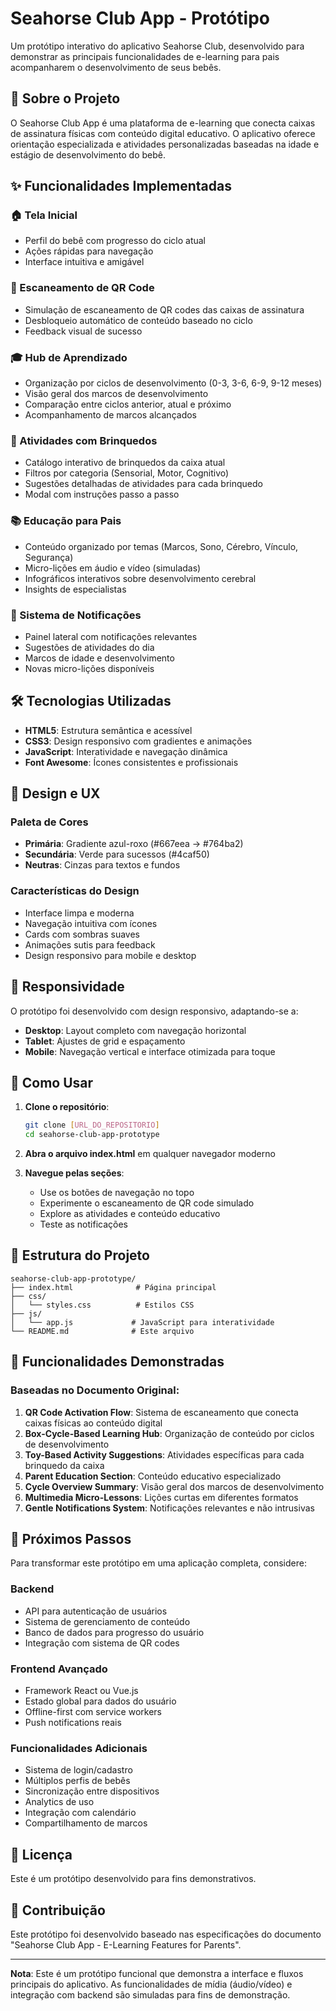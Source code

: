 # Seahorse Club App - Protótipo

Um protótipo interativo do aplicativo Seahorse Club, desenvolvido para demonstrar as principais funcionalidades de e-learning para pais acompanharem o desenvolvimento de seus bebês.

## 📱 Sobre o Projeto

O Seahorse Club App é uma plataforma de e-learning que conecta caixas de assinatura físicas com conteúdo digital educativo. O aplicativo oferece orientação especializada e atividades personalizadas baseadas na idade e estágio de desenvolvimento do bebê.

## ✨ Funcionalidades Implementadas

### 🏠 Tela Inicial
- Perfil do bebê com progresso do ciclo atual
- Ações rápidas para navegação
- Interface intuitiva e amigável

### 📱 Escaneamento de QR Code
- Simulação de escaneamento de QR codes das caixas de assinatura
- Desbloqueio automático de conteúdo baseado no ciclo
- Feedback visual de sucesso

### 🎓 Hub de Aprendizado
- Organização por ciclos de desenvolvimento (0-3, 3-6, 6-9, 9-12 meses)
- Visão geral dos marcos de desenvolvimento
- Comparação entre ciclos anterior, atual e próximo
- Acompanhamento de marcos alcançados

### 🧸 Atividades com Brinquedos
- Catálogo interativo de brinquedos da caixa atual
- Filtros por categoria (Sensorial, Motor, Cognitivo)
- Sugestões detalhadas de atividades para cada brinquedo
- Modal com instruções passo a passo

### 📚 Educação para Pais
- Conteúdo organizado por temas (Marcos, Sono, Cérebro, Vínculo, Segurança)
- Micro-lições em áudio e vídeo (simuladas)
- Infográficos interativos sobre desenvolvimento cerebral
- Insights de especialistas

### 🔔 Sistema de Notificações
- Painel lateral com notificações relevantes
- Sugestões de atividades do dia
- Marcos de idade e desenvolvimento
- Novas micro-lições disponíveis

## 🛠️ Tecnologias Utilizadas

- **HTML5**: Estrutura semântica e acessível
- **CSS3**: Design responsivo com gradientes e animações
- **JavaScript**: Interatividade e navegação dinâmica
- **Font Awesome**: Ícones consistentes e profissionais

## 🎨 Design e UX

### Paleta de Cores
- **Primária**: Gradiente azul-roxo (#667eea → #764ba2)
- **Secundária**: Verde para sucessos (#4caf50)
- **Neutras**: Cinzas para textos e fundos

### Características do Design
- Interface limpa e moderna
- Navegação intuitiva com ícones
- Cards com sombras suaves
- Animações sutis para feedback
- Design responsivo para mobile e desktop

## 📱 Responsividade

O protótipo foi desenvolvido com design responsivo, adaptando-se a:
- **Desktop**: Layout completo com navegação horizontal
- **Tablet**: Ajustes de grid e espaçamento
- **Mobile**: Navegação vertical e interface otimizada para toque

## 🚀 Como Usar

1. **Clone o repositório**:
   ```bash
   git clone [URL_DO_REPOSITORIO]
   cd seahorse-club-app-prototype
   ```

2. **Abra o arquivo index.html** em qualquer navegador moderno

3. **Navegue pelas seções**:
   - Use os botões de navegação no topo
   - Experimente o escaneamento de QR code simulado
   - Explore as atividades e conteúdo educativo
   - Teste as notificações

## 🔧 Estrutura do Projeto

```
seahorse-club-app-prototype/
├── index.html              # Página principal
├── css/
│   └── styles.css          # Estilos CSS
├── js/
│   └── app.js             # JavaScript para interatividade
└── README.md              # Este arquivo
```

## 🎯 Funcionalidades Demonstradas

### Baseadas no Documento Original:

1. **QR Code Activation Flow**: Sistema de escaneamento que conecta caixas físicas ao conteúdo digital
2. **Box-Cycle-Based Learning Hub**: Organização de conteúdo por ciclos de desenvolvimento
3. **Toy-Based Activity Suggestions**: Atividades específicas para cada brinquedo da caixa
4. **Parent Education Section**: Conteúdo educativo especializado
5. **Cycle Overview Summary**: Visão geral dos marcos de desenvolvimento
6. **Multimedia Micro-Lessons**: Lições curtas em diferentes formatos
7. **Gentle Notifications System**: Notificações relevantes e não intrusivas

## 🔮 Próximos Passos

Para transformar este protótipo em uma aplicação completa, considere:

### Backend
- API para autenticação de usuários
- Sistema de gerenciamento de conteúdo
- Banco de dados para progresso do usuário
- Integração com sistema de QR codes

### Frontend Avançado
- Framework React ou Vue.js
- Estado global para dados do usuário
- Offline-first com service workers
- Push notifications reais

### Funcionalidades Adicionais
- Sistema de login/cadastro
- Múltiplos perfis de bebês
- Sincronização entre dispositivos
- Analytics de uso
- Integração com calendário
- Compartilhamento de marcos

## 📄 Licença

Este é um protótipo desenvolvido para fins demonstrativos.

## 👥 Contribuição

Este protótipo foi desenvolvido baseado nas especificações do documento "Seahorse Club App - E-Learning Features for Parents".

---

**Nota**: Este é um protótipo funcional que demonstra a interface e fluxos principais do aplicativo. As funcionalidades de mídia (áudio/vídeo) e integração com backend são simuladas para fins de demonstração.

